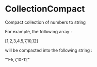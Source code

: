 # CollectionCompact
Compact collection of numbers to string

For example, the following array :

[1,2,3,4,5,7,10,12]

will be compacted into the following string :

"1-5,7,10-12"
